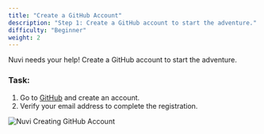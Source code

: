 ```yaml
---
title: "Create a GitHub Account"
description: "Step 1: Create a GitHub account to start the adventure."
difficulty: "Beginner"
weight: 2
---
```


Nuvi needs your help! Create a GitHub account to start the adventure.

### Task:
1. Go to [GitHub](https://github.com/join) and create an account.
2. Verify your email address to complete the registration.

![Nuvi Creating GitHub Account](/images/nuvi_create_account.png)
